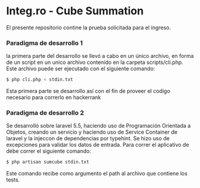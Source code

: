 # Integ.ro - Cube Summation

El presente repositorio contine la prueba solicitada para el ingreso.

### Paradigma de desarrollo 1

la primera parte del desarrollo se llevó a cabo en un único archivo, en forma de un script en un unico archivo contenido en la carpeta scripts/cli.php. Este archivo puede ser ejecutado con el siguiente comando:

```sh
$ php cli.php < stdin.txt
```
Esta primera parte se desarrollo así con el fin de proveer el codigo necesario para correrlo en hackerrank

### Paradigma de desarrollo 2

Se desarrolló sobre laravel 5.5, haciendo uso de Programación Orientada a Objetos, creando un servicio  y haciendo uso de Service Container de laravel y la injeccon de dependencias por typehint. Se hizo uso de excepciones para validar los datos de entrada. Para correr el aplicativo de debe correr el siguiente comando:

```sh
$ php artisan sumcube stdin.txt
```
Este comando recibe como argumento el path al archivo que contiene los tests.
